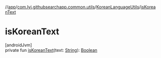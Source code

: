 //[app](../../../index.md)/[com.lyj.githubsearchapp.common.utils](../index.md)/[KoreanLanguageUtils](index.md)/[isKoreanText](is-korean-text.md)

# isKoreanText

[androidJvm]\
private fun [isKoreanText](is-korean-text.md)(text: [String](https://kotlinlang.org/api/latest/jvm/stdlib/kotlin/-string/index.html)): [Boolean](https://kotlinlang.org/api/latest/jvm/stdlib/kotlin/-boolean/index.html)
